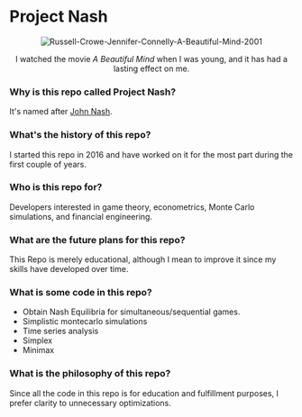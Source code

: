 # Project Nash

<div align="center">
<img src="https://i.ibb.co/5L5ttM0/Russell-Crowe-Jennifer-Connelly-A-Beautiful-Mind-2001.webp" alt="Russell-Crowe-Jennifer-Connelly-A-Beautiful-Mind-2001" border="0">

I watched the movie *A Beautiful Mind* when I was young, and it has had a lasting effect on me.
</div>

### Why is this repo called Project Nash?
It's named after [John Nash](https://en.wikipedia.org/wiki/John_Forbes_Nash_Jr).

### What's the history of this repo?
I started this repo in 2016 and have worked on it for the most part during the first couple of years.

### Who is this repo for?
Developers interested in game theory, econometrics, Monte Carlo simulations, and financial engineering.

### What are the future plans for this repo?
This Repo is merely educational, although I mean to improve it since my skills have developed over time.

### What is some code in this repo?
- Obtain Nash Equilibria for simultaneous/sequential games.
- Simplistic montecarlo simulations
- Time series analysis
- Simplex
- Minimax

### What is the philosophy of this repo?
Since all the code in this repo is for education and fulfillment purposes, I prefer clarity to unnecessary optimizations.


